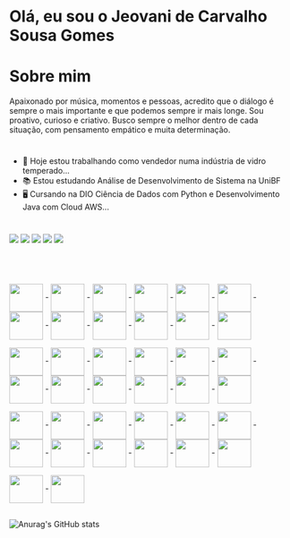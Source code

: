 # Olá, eu sou o Jeovani de Carvalho Sousa Gomes

#

# Sobre mim

Apaixonado por música, momentos e pessoas, acredito que o diálogo é sempre o mais importante e que podemos sempre ir mais longe. Sou proativo, curioso e criativo. Busco sempre o melhor dentro de cada situação, com pensamento empático e muita determinação.

#

- 🚚 Hoje estou trabalhando como vendedor numa indústria de vidro temperado...
- 📚 Estou estudando Análise de Desenvolvimento de Sistema na UniBF
- 🖥 Cursando na DIO Ciência de Dados com Python e Desenvolvimento Java com Cloud AWS...

#

<div> 
  
  <a href="https://instagram.com/jeovanidecarvalho" target="_blank"><img src="https://img.shields.io/badge/-Instagram-%23E4405F?style=for-the-badge&logo=instagram&logoColor=white" target="_blank"></a>
  <a href = "mailto:jeogomes@gmail.com"><img src="https://img.shields.io/badge/Gmail-D14836?style=for-the-badge&logo=gmail&logoColor=white"></a>
  <a href="https://www.linkedin.com/in/jeovani-de-carvalho-sousa-gomes-34947316a" target="_blank"><img src="https://img.shields.io/badge/-LinkedIn-%230077B5?style=for-the-badge&logo=linkedin&logoColor=white" target="_blank"></a>
  <a href="https://www.dio.me/users/jeogomes" target="_blank"><img src="https://img.shields.io/badge/-DIO-%230077B5?style=for-the-badge&logo=dio&logoColor=white" target="_blank"></a>
  <a href="https://github.com/Jeovani" target="_blank"><img src="https://img.shields.io/badge/GitHub-100000?style=for-the-badge&logo=github&logoColor=white"></a>
  
 

  
</div>

#

<div style="display: inline_block"><br>

  <img align="center" height="50" width="60" src="https://hermes.digitalinnovation.one/assets/diome/logo-full.svg"> - 
  <img align="center" height="50" width="60" src="https://hermes.dio.me/tracks/9388e8d8-00d5-4007-a7c9-357324fe73fa.png"> - 
  <img align="center" height="50" width="60" src="https://hermes.dio.me/tracks/8df7f59a-4572-4085-b6c1-f735e2dc23d9.png"> - 
  <img align="center" height="50" width="60" src="https://hermes.dio.me/tracks/03253ff0-95b9-4904-84e7-2063e9d6cb26.png"> - 
  <img align="center" height="50" width="60" src="https://hermes.dio.me/courses/badge/7227f234-f72e-4bd7-9997-edc43097e3e6.png"> - 
      <img align="center" height="50" width="60" src="https://hermes.dio.me/courses/badge/406684a4-396d-4160-94b9-ead934e18564.png"> - 
      <img align="center" height="50" width="60" src="https://hermes.dio.me/skills/1eaf11a9-ad02-4912-b8d5-817cedc00562.png"> - 
       <img align="center" height="50" width="60" src="https://hermes.dio.me/courses/badge/04e7459a-d32e-4839-b13b-e35a590242a4.png"> - 
       <img align="center" height="50" width="60" src="https://hermes.dio.me/skills/02f868eb-50a7-46f5-a55a-f61478234d41.png"> - 
        <img align="center" height="50" width="60" src="https://hermes.dio.me/courses/badge/5711919e-32cd-4864-be5b-af448bcfe96d.png"> - 
         <img align="center" height="50" width="60" src="https://hermes.dio.me/courses/badge/2583b5d2-4fb0-484f-a6f9-d545c3cf41a5.png"> - 
          <img align="center" height="50" width="60" src="https://hermes.dio.me/courses/badge/c76372f9-1b3e-4f58-8cc1-d57e3b33b4d6.png">
  
  <img align="center" height="50" width="60" src="https://hermes.dio.me/skills/7c8b20c8-af95-4c24-87ae-be37695d1f0a.png"> - 
  <img align="center" height="50" width="60" src="https://hermes.dio.me/courses/badge/3bcae9b4-60ea-48b7-a547-7915ea33aa3d.png"> - 
  <img align="center" height="50" width="60" src="https://hermes.dio.me/skills/9d9ca366-ab09-4b4c-be29-d84e66527df4.png"> - 
  <img align="center" height="50" width="60" src="https://hermes.dio.me/skills/30074ba5-5b37-4a5f-876d-e2d6bcd33560.png"> - 
  <img align="center" height="50" width="60" src="https://hermes.dio.me/courses/badge/a3ee03cd-158b-4d55-ba91-7a3e558fcb40.png"> - 
  <img align="center" height="50" width="60" src="https://hermes.dio.me/courses/badge/b9dc45e8-a195-4631-b44c-a1f6051ae786.png"> - 
  <img align="center" height="50" width="60" src="https://hermes.dio.me/courses/badge/89073c45-924b-45a1-9b4d-f78795f0ad28.png"> - 
  <img align="center" height="50" width="60" src="https://hermes.dio.me/courses/badge/742981af-c62e-4de5-971e-1a73b632b242.png"> - 
  <img align="center" height="50" width="60" src="https://hermes.dio.me/courses/badge/ecb3494f-4f96-4f36-b0fc-b8d8a7452519.png"> - 
  <img align="center" height="50" width="60" src="https://hermes.dio.me/courses/badge/d2758af9-3b5d-49e2-9ec8-c6fd150d623c.png"> - 
  <img align="center" height="50" width="60" src="https://hermes.dio.me/courses/badge/53b3769f-668b-4eb3-8c25-86d59d6a0f87.png"> - 
  <img align="center" height="50" width="60" src="https://hermes.dio.me/courses/badge/fea66d6b-348d-43ee-8ad3-41c6d1a2cd1f.png">
  

  <img align="center" height="50" width="60" src="https://hermes.dio.me/courses/badge/7c1ff6e2-4fc5-44da-b44d-d35a45451730.png"> - 
   <img align="center" height="50" width="60" src="https://hermes.dio.me/courses/badge/92b14ead-e8b4-4eca-ab08-6800c8242469.png"> - 
    <img align="center" height="50" width="60" src="https://hermes.dio.me/courses/badge/e663085e-44c1-47f3-8873-0ba39113baa9.png"> - 
     <img align="center" height="50" width="60" src="https://hermes.dio.me/courses/badge/2ac1b1f7-181d-42c8-bcec-4d0fbbe86593.png"> - 
        <img align="center" height="50" width="60" src="https://hermes.dio.me/courses/badge/a77c03e1-0c3b-49c4-b6b8-e002cbc4bf90.png"> - 
         <img align="center" height="50" width="60" src="https://hermes.dio.me/courses/badge/a2d924d5-dd2b-42e5-b2f9-df3040569468.png"> - 
          <img align="center" height="50" width="60" src="https://hermes.dio.me/courses/badge/f1ca48a5-ad22-40af-a553-e7be72f8a7bd.png"> - 
          <img align="center" height="50" width="60" src="https://hermes.dio.me/courses/badge/6106392d-a600-4fca-9a87-5a57d7dcef71.png"> - 
          <img align="center" height="50" width="60" src="https://hermes.dio.me/courses/badge/db6a1d02-a132-45c1-8c8d-d961130b1e1b.png"> - 
          <img align="center" height="50" width="60" src="https://hermes.dio.me/courses/badge/a3ee03cd-158b-4d55-ba91-7a3e558fcb40.png"> - 
          <img align="center" height="50" width="60" src="https://hermes.dio.me/courses/badge/89073c45-924b-45a1-9b4d-f78795f0ad28.png"> - 
           <img align="center" height="50" width="60" src="https://hermes.dio.me/courses/badge/25e6ecb6-eca9-4337-a92b-a89b7d6eb520.png">
       
               

  <img align="center" height="50" width="60" src="https://cdn.jsdelivr.net/gh/devicons/devicon/icons/photoshop/photoshop-plain.svg"> - 
  <img align="center" height="50" width="60" src="https://cdn.jsdelivr.net/gh/devicons/devicon/icons/illustrator/illustrator-plain.svg">
  
  
</div>

##

![Anurag's GitHub stats](https://github-readme-stats.vercel.app/api?username=jeovani&show_icons=true&theme=dark)
